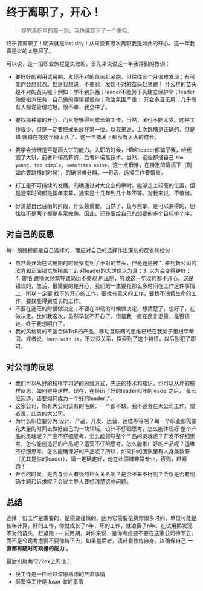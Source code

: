 # 终于离职了，开心！

> 提完离职单的那一刻，我仿佛卸下了一个重担。

终于要离职了！明天就是last day！从来没有哪次离职我是如此的开心，这一年我真是过的太憋屈了。

可以说，这一段职业旅程是失败的。首先来说说这一年我得到的教训：

- 要好好的利用试用期，发现不对的苗头赶紧跑。但往往三个月很难发现；有可能你会想忍忍。但是我想说，不要忍，发现不对的苗头赶紧跑！
什么样的苗头是不对的苗头呢？例如：学不到东西；leader不能为下头建立保护伞；leader随便指派任务；自己做的事情都很杂；政治氛围严重；
开会多且无用；几乎所有人都说管理垃圾。很不幸，我全中了。

- 要找那种做的开心，而且能够得到成长的工作，当然，💰也不能太少。这种工作很少，但是一定要把成长放在第一位。以我来说，上次跳槽是正确的，但是错
就错在在这里待太久了。这一年技术上都没有太大的成长。

- 要学会分辨是否是画大饼的能力。入职的时候，HR和leader都骗了我，给我画了大饼，前者许诺高薪资，后者许诺高技术。当然，这些都怪自己 `too young, too simple, sometimes naive`。这一点很难，在特定的情境下（例如你要跳槽的时候），的确很难分辨。一句话，选择工作要慎重。

- 打工是不可持续的发展。的确通过对大企业的攀附，能够走上较高的位置，但是通常时间都是按年来算，通常是十几年到几十年不等。对我来说，不值当。

- 分清楚自己目前的阶段，什么最重要。当然了，鱼与熊掌，是可以兼得的，但往往不是两个都是非常完美。因此，还是要给自己的想要的多个目标排个序。

## 对自己的反思

每一段路程都是自己选择的，理应对自己的选择作出深刻的反省和检讨：

- 虽然最开始在试用期的时候察觉到了不对的苗头，但是还是被 1. 来到新公司的欣喜和正面错觉所掩盖；2. 对leader的大饼信以为真；3. 以为会变得更好； 4. 害怕
跳槽太频繁导致简历不美观 所压制，导致这一年过的都不开心。这是错误的，生活，最重要的是开心，我们的一生要花那么多时间在工作这件事情上，所以一定要
找干的开心的工作，要找有意义的工作，要找不浪费生命的工作，要找能得到成长的工作。
- 不要在迷茫的时候做决定；不要在冲动的时候做决定。想清楚了，想好了，在做决定。比如我这次，虽然早就不开心了，但是我一直在反复思量，是否该走。终于我想明白了。
- 我的风格真的不适合做ToB的产品，移动互联网的思维已经在我脑子里根深蒂固。或者说，`born with it`。不过没关系，探索到了这个特征，以后别犯了即可。

## 对公司的反思

- 我们可以从好的榜样学习好的思维方式，先进的技术和知识。也可以从坏的榜样反思，如何避免这样。现在，在经历了好的leader和坏的leader之后，
我已经知道，该要如何成为一个好的leader了。
- 这家公司，所有大公司该有的毛病，一个都不缺。我不适合在大公司工作，或者说，此类的大公司。
- 为什么职位要分为 设计、产品、开发、运营、运维等等呢？每一个职业都需要花大量的时间去做好自己的一块领域。设计不仔细思考，怎么能体现好
整个产品的灵魂呢？产品不仔细思考，怎么能领导整个产品的灵魂呢？开发不仔细思考，怎么能创造好的产品呢？运营不仔细思考，怎么能推广好的产品呢？运维不仔细思考，怎么能确保好的产品呢？所以，如果你的团队里有人身兼数职（尤其是你的leader），请一定确定好，他在此领域非常专业，否则，赶紧跑！ 
- 开会的时候，是否与会人有强烈相关关系呢？是否不来不行呢？会议是否有明确主题和诉求呢？会议主导人要想清楚这些问题。

## 总结

选择一份工作是重要的，是需要谨慎的。因为它需要花费你很多时间，单位可能是按年计算，好的工作，你就成长了n年，坏的工作，就浪费了n年。在试用期发现
不对的苗头，赶紧跑 --- 试用期，对你来说，是你考虑要不要在这家公司待下去，而不是公司考虑要不要你待下去，如果是后者，请赶紧修炼自身，以确保自己
**一直都有随时可跳槽的能力** 。

最后引用两句v2ex上的话：

- 换工作是一件经过深思熟虑的严肃事情
- 频繁换工作是 loser 做的事情 
